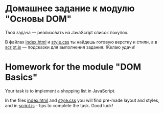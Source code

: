 # Домашнее задание к модулю "Основы DOM"

Твоя задача — реализовать на JavaScript список покупок. 

В файлах [index.html](./index.html) и [style.css](./style.css) ты найдешь готовую верстку и стили, а в [script.js](./script.js) — подсказки для выполнения задания. Желаю удачи!

# Homework for the module "DOM Basics"

Your task is to implement a shopping list in JavaScript.

In the files [index.html](./index.html) and [style.css](./style.css) you will find pre-made layout and styles, and in [script.js](./script.js) - tips to complete the task. Good luck!